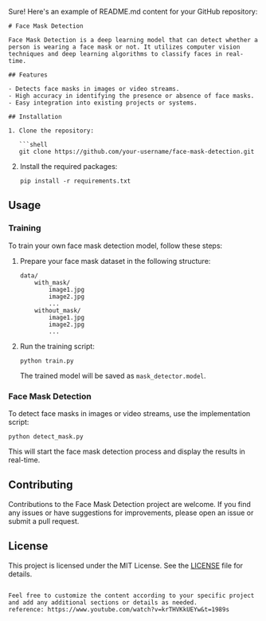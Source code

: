 Sure! Here's an example of README.md content for your GitHub repository:

```
# Face Mask Detection

Face Mask Detection is a deep learning model that can detect whether a person is wearing a face mask or not. It utilizes computer vision techniques and deep learning algorithms to classify faces in real-time.

## Features

- Detects face masks in images or video streams.
- High accuracy in identifying the presence or absence of face masks.
- Easy integration into existing projects or systems.

## Installation

1. Clone the repository:

   ```shell
   git clone https://github.com/your-username/face-mask-detection.git
   ```

2. Install the required packages:

   ```shell
   pip install -r requirements.txt
   ```

## Usage

### Training

To train your own face mask detection model, follow these steps:

1. Prepare your face mask dataset in the following structure:

   ```
   data/
       with_mask/
           image1.jpg
           image2.jpg
           ...
       without_mask/
           image1.jpg
           image2.jpg
           ...
   ```

2. Run the training script:

   ```shell
   python train.py
   ```

   The trained model will be saved as `mask_detector.model`.

### Face Mask Detection

To detect face masks in images or video streams, use the implementation script:

```shell
python detect_mask.py
```

This will start the face mask detection process and display the results in real-time.

## Contributing

Contributions to the Face Mask Detection project are welcome. If you find any issues or have suggestions for improvements, please open an issue or submit a pull request.

## License

This project is licensed under the MIT License. See the [LICENSE](LICENSE) file for details.
```

Feel free to customize the content according to your specific project and add any additional sections or details as needed.
reference: https://www.youtube.com/watch?v=krTHVKkUEYw&t=1989s
